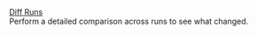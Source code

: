 <div class="row next-step">
  <div class="col-sm-4">
    <a class="btn btn-default" href="/docs/start/diff/">Diff Runs</a>
  </div>
  <div class="col-sm-8">
    Perform a detailed comparison across runs to see what changed.
  </div>
</div>

